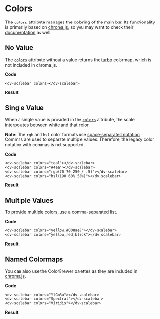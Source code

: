 # Colors

The [`colors`](/docs/colors) attribute manages the coloring of the main bar. Its functionality is primarily based on [chroma.js](https://www.npmjs.com/package/chroma-js), so you may want to check their [documentation](https://gka.github.io/chroma.js/) as well.

## No Value

The [`colors`](/docs/colors) attribute without a value returns the [turbo](https://research.google/blog/turbo-an-improved-rainbow-colormap-for-visualization/) colormap, which is not included in chroma.js.

**Code**
```html{4}
<dv-scalebar colors></dv-scalebar>
```
**Result**
<dv-scalebar colors></dv-scalebar>

## Single Value

When a single value is provided in the [`colors`](/docs/colors) attribute, the scale interpolates between white and that color.

**Note:** The `rgb` and `hsl` color formats use [space-separated notation](https://developer.mozilla.org/en-US/blog/css-color-module-level-4/#syntax_changes_for_color_functions). Commas are used to separate multiple values. Therefore, the legacy color notation with commas is not supported.

**Code**
```html{4}
<dv-scalebar colors="teal"></dv-scalebar>
<dv-scalebar colors="#4ea"></dv-scalebar>
<dv-scalebar colors="rgb(70 70 250 / .5)"></dv-scalebar>
<dv-scalebar colors="hsl(190 60% 50%)"></dv-scalebar>
```
**Result**
<dv-scalebar colors="teal"></dv-scalebar>
<dv-scalebar colors="#4ea"></dv-scalebar>
<dv-scalebar colors="rgb(70 70 250 / .5)"></dv-scalebar>
<dv-scalebar colors="hsl(190 60% 50%)"></dv-scalebar>

## Multiple Values

To provide multiple colors, use a comma-separated list.

**Code**
```html{4}
<dv-scalebar colors="yellow,#008ae5"></dv-scalebar>
<dv-scalebar colors="yellow,red,black"></dv-scalebar>
```
**Result**
<dv-scalebar colors="yellow,#008ae5"></dv-scalebar>
<dv-scalebar colors="yellow,red,black"></dv-scalebar>

## Named Colormaps

You can also use the [ColorBrewer palettes](http://colorbrewer2.org/) as they are included in [chroma.js](https://github.com/gka/chroma.js/blob/main/src/colors/colorbrewer.js#L19-L59).

**Code**
```html{4}
<dv-scalebar colors="YlGnBu"></dv-scalebar>
<dv-scalebar colors="Spectral"></dv-scalebar>
<dv-scalebar colors="Viridis"></dv-scalebar>
```
**Result**
<dv-scalebar colors="YlGnBu"></dv-scalebar>
<dv-scalebar colors="Spectral"></dv-scalebar>
<dv-scalebar colors="Viridis"></dv-scalebar>
